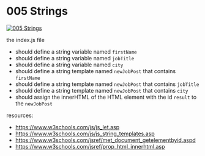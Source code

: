 # 005 Strings

[![005 Strings](https://img.youtube.com/vi/hnfHtsQITqM/0.jpg)](https://www.youtube.com/watch?v=hnfHtsQITqM)

the index.js file
- should define a string variable named `firstName`
- should define a string variable named `jobTitle`
- should define a string variable named `city`
- should define a string template named `newJobPost` that contains `firstName`
- should define a string template named `newJobPost` that contains `jobTitle` 
- should define a string template named `newJobPost` that contains `city`
- should assign the innerHTML of the HTML element with the id `result` to the `newJobPost`

resources:
- https://www.w3schools.com/js/js_let.asp
- https://www.w3schools.com/js/js_string_templates.asp
- https://www.w3schools.com/jsref/met_document_getelementbyid.aspd
- https://www.w3schools.com/jsref/prop_html_innerhtml.asp